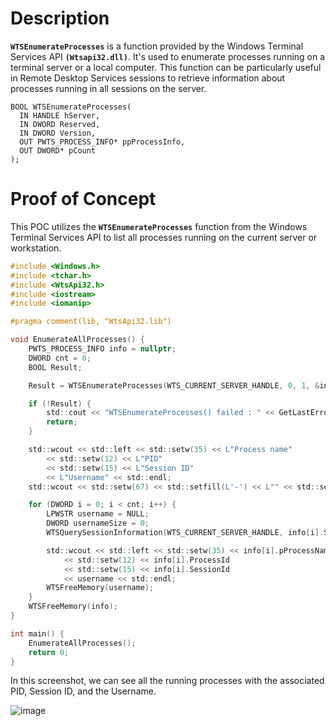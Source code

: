 # Description

**`WTSEnumerateProcesses`** is a function provided by the Windows Terminal Services API **`(Wtsapi32.dll)`**. It's used to enumerate processes running on a terminal server or a local computer. This function can be particularly useful in Remote Desktop Services sessions to retrieve information about processes running in all sessions on the server.

```
BOOL WTSEnumerateProcesses(
  IN HANDLE hServer,
  IN DWORD Reserved,
  IN DWORD Version,
  OUT PWTS_PROCESS_INFO* ppProcessInfo,
  OUT DWORD* pCount
);
```

# Proof of Concept

This POC utilizes the **`WTSEnumerateProcesses`** function from the Windows Terminal Services API to list all processes running on the current server or workstation.

```c
#include <Windows.h>
#include <tchar.h>
#include <WtsApi32.h>
#include <iostream>
#include <iomanip>

#pragma comment(lib, "WtsApi32.lib")

void EnumerateAllProcesses() {
    PWTS_PROCESS_INFO info = nullptr;
    DWORD cnt = 0;
    BOOL Result;

    Result = WTSEnumerateProcesses(WTS_CURRENT_SERVER_HANDLE, 0, 1, &info, &cnt);

    if (!Result) {
        std::cout << "WTSEnumerateProcesses() failed : " << GetLastError() << std::endl;
        return;
    }

    std::wcout << std::left << std::setw(35) << L"Process name"
        << std::setw(12) << L"PID"
        << std::setw(15) << L"Session ID"
        << L"Username" << std::endl;
    std::wcout << std::setw(67) << std::setfill(L'-') << L"" << std::setfill(L' ') << std::endl;

    for (DWORD i = 0; i < cnt; i++) {
        LPWSTR username = NULL;
        DWORD usernameSize = 0;
        WTSQuerySessionInformation(WTS_CURRENT_SERVER_HANDLE, info[i].SessionId, WTSUserName, &username, &usernameSize);

        std::wcout << std::left << std::setw(35) << info[i].pProcessName
            << std::setw(12) << info[i].ProcessId
            << std::setw(15) << info[i].SessionId
            << username << std::endl;
        WTSFreeMemory(username);
    }
    WTSFreeMemory(info);
}

int main() {
    EnumerateAllProcesses();
    return 0;
}
```

In this screenshot, we can see all the running processes with the associated PID, Session ID, and the Username.

![image](https://github.com/DebugPrivilege/WindowsAP1/assets/63166600/7e7f44f7-8611-4ab8-b479-436bc24d657c)

